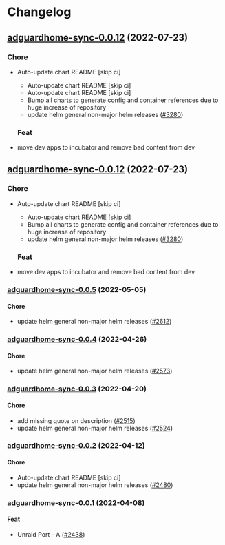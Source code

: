 # Changelog



## [adguardhome-sync-0.0.12](https://github.com/truecharts/apps/compare/adguardhome-sync-0.0.11...adguardhome-sync-0.0.12) (2022-07-23)

### Chore

- Auto-update chart README [skip ci]
  - Auto-update chart README [skip ci]
  - Auto-update chart README [skip ci]
  - Bump all charts to generate config and container references due to huge increase of repository
  - update helm general non-major helm releases ([#3280](https://github.com/truecharts/apps/issues/3280))

  ### Feat

- move dev apps to incubator and remove bad content from dev




## [adguardhome-sync-0.0.12](https://github.com/truecharts/apps/compare/adguardhome-sync-0.0.11...adguardhome-sync-0.0.12) (2022-07-23)

### Chore

- Auto-update chart README [skip ci]
  - Auto-update chart README [skip ci]
  - Bump all charts to generate config and container references due to huge increase of repository
  - update helm general non-major helm releases ([#3280](https://github.com/truecharts/apps/issues/3280))

  ### Feat

- move dev apps to incubator and remove bad content from dev







<a name="adguardhome-sync-0.0.5"></a>
### [adguardhome-sync-0.0.5](https://github.com/truecharts/apps/compare/adguardhome-sync-0.0.4...adguardhome-sync-0.0.5) (2022-05-05)

#### Chore

* update helm general non-major helm releases ([#2612](https://github.com/truecharts/apps/issues/2612))



<a name="adguardhome-sync-0.0.4"></a>
### [adguardhome-sync-0.0.4](https://github.com/truecharts/apps/compare/adguardhome-sync-0.0.3...adguardhome-sync-0.0.4) (2022-04-26)

#### Chore

* update helm general non-major helm releases ([#2573](https://github.com/truecharts/apps/issues/2573))



<a name="adguardhome-sync-0.0.3"></a>
### [adguardhome-sync-0.0.3](https://github.com/truecharts/apps/compare/adguardhome-sync-0.0.2...adguardhome-sync-0.0.3) (2022-04-20)

#### Chore

* add missing quote on description ([#2515](https://github.com/truecharts/apps/issues/2515))
* update helm general non-major helm releases ([#2524](https://github.com/truecharts/apps/issues/2524))



<a name="adguardhome-sync-0.0.2"></a>
### [adguardhome-sync-0.0.2](https://github.com/truecharts/apps/compare/adguardhome-sync-0.0.1...adguardhome-sync-0.0.2) (2022-04-12)

#### Chore

* Auto-update chart README [skip ci]
* update helm general non-major helm releases ([#2480](https://github.com/truecharts/apps/issues/2480))



<a name="adguardhome-sync-0.0.1"></a>
### adguardhome-sync-0.0.1 (2022-04-08)

#### Feat

* Unraid Port - A ([#2438](https://github.com/truecharts/apps/issues/2438))
